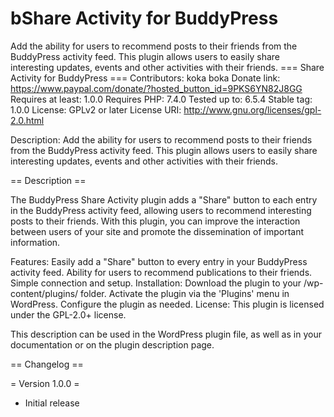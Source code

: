 # bShare Activity for BuddyPress
Add the ability for users to recommend posts to their friends from the BuddyPress activity feed. This plugin allows users to easily share interesting updates, events and other activities with their friends.
=== Share Activity for BuddyPress ===
Contributors: koka boka
Donate link: https://www.paypal.com/donate/?hosted_button_id=9PKS6YN82J8GG
Requires at least: 1.0.0
Requires PHP: 7.4.0
Tested up to: 6.5.4
Stable tag: 1.0.0
License: GPLv2 or later
License URI: http://www.gnu.org/licenses/gpl-2.0.html

Description: Add the ability for users to recommend posts to their friends from the BuddyPress activity feed. This plugin allows users to easily share interesting updates, events and other activities with their friends.


== Description ==

The BuddyPress Share Activity plugin adds a "Share" button to each entry in the BuddyPress activity feed, allowing users to recommend interesting posts to their friends. With this plugin, you can improve the interaction between users of your site and promote the dissemination of important information.

Features:
Easily add a "Share" button to every entry in your BuddyPress activity feed.
Ability for users to recommend publications to their friends.
Simple connection and setup.
Installation:
Download the plugin to your /wp-content/plugins/ folder.
Activate the plugin via the 'Plugins' menu in WordPress.
Configure the plugin as needed.
License:
This plugin is licensed under the GPL-2.0+ license.

This description can be used in the WordPress plugin file, as well as in your documentation or on the plugin description page.

== Changelog ==

= Version 1.0.0 =
* Initial release
